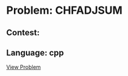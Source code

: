 # Problem: CHFADJSUM

## Contest: 

## Language: cpp

[View Problem](https://www.codechef.com//problems/CHFADJSUM)